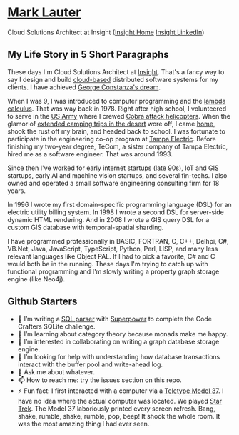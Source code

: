 # [Mark Lauter](https://www.linkedin.com/in/marklauter/)
Cloud Solutions Architect at Insight ([Insight Home](https://www.insight.com/) [Insight LinkedIn](https://www.linkedin.com/company/insight/))

## My Life Story in 5 Short Paragraphs
These days I'm Cloud Solutions Architect at [Insight](https://www.insight.com/). 
That's a fancy way to say I design and build [cloud-based](https://azure.microsoft.com/) distributed software systems for my clients.
I have achieved [George Constanza's dream](https://www.youtube.com/watch?v=ZI_hOP_K6MY).

When I was 9, I was introduced to computer programming and the [lambda calculus](https://en.wikipedia.org/wiki/Lambda_calculus). That was way back in 1978.
Right after high school, I volunteered to serve in the [US Army](https://www.army.mil/) where I crewed [Cobra attack helicopters](https://www.bing.com/images/search?q=ah-1+cobra+attack+helicopter&qs=n&form=QBIR&sp=-1&lq=0&pq=ah-1+cobra+attack+helicopter&sc=10-28&cvid=66E21D638A584DE18367946F3660CB84&ghsh=0&ghacc=0&first=1). 
When the glamor of [extended camping trips in the desert](https://upload.wikimedia.org/wikipedia/commons/1/1a/Fort_Irwin_National_Training_Center_-_Welcome_sign_-_1.jpg) wore off, I came [home](https://en.wikipedia.org/wiki/Florida), shook the rust off my brain, and headed back to school. 
I was fortunate to participate in the engineering co-op program at [Tampa Electric](https://www.tampaelectric.com/). Before finishing my two-year degree, TeCom, a 
sister company of Tampa Electric, hired me as a software engineer. That was around 1993.

Since then I've worked for early internet startups (late 90s), IoT and GIS startups, early AI and machine vision startups, and several fin-techs. 
I also owned and operated a small software engineering consulting firm for 18 years. 

In 1996 I wrote my first domain-specific programming language (DSL) for an electric utility billing system. In 1998 I wrote a second DSL 
for server-side dynamic HTML rendering. And in 2008 I wrote a GIS query DSL for a custom GIS database with temporal-spatial sharding.

I have programmed professionally in BASIC, FORTRAN, C, C++, Delhpi, C#, VB.Net, Java, JavaScript, TypeScript, Python, Perl, LISP, and many less relevant languages like Object PAL. 
If I had to pick a favorite, C# and C would both be in the running. These days I'm trying to catch up with functional programming and I'm slowly
writing a property graph storage engine (like Neo4j).

## Github Starters
- 🔭 I’m writing a [SQL parser](https://github.com/marklauter/sql-parser) with [Superpower](https://github.com/datalust/superpower) to complete the Code Crafters SQLite challenge.
- 🌱 I’m learning about category theory because monads make me happy.
- 👯 I’m interested in collaborating on writing a graph database storage engine.
- 🤔 I’m looking for help with understanding how database transactions interact with the buffer pool and write-ahead log.
- 💬 Ask me about whatever.
- 📫 How to reach me: try the issues section on this repo.
- ⚡ Fun fact: I first interacted with a computer via a [Teletype Model 37](https://www.youtube.com/watch?v=MikoF6KZjm0). I have no idea where the actual computer was located. We played [Star Trek](https://makinggamesbyyear.itch.io/star-trek-1971). The Model 37 laboriously printed every screen refresh. Bang, shake, rumble, shake, rumble, pop, beep! It shook the whole room. It was the most amazing thing I had ever seen.
  
